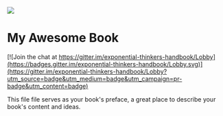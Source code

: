 [![](https://i.creativecommons.org/l/by/4.0/88x31.png)](http://creativecommons.org/licenses/by/4.0/)

# My Awesome Book

[![Join the chat at https://gitter.im/exponential-thinkers-handbook/Lobby](https://badges.gitter.im/exponential-thinkers-handbook/Lobby.svg)](https://gitter.im/exponential-thinkers-handbook/Lobby?utm_source=badge&utm_medium=badge&utm_campaign=pr-badge&utm_content=badge)

This file file serves as your book's preface, a great place to describe your book's content and ideas.

